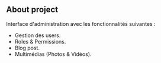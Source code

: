 ## About project

Interface d'administration avec les fonctionnalités suivantes :

- Gestion des users.
- Roles & Permissions.
- Blog post.
- Multimédias (Photos & Vidéos).

